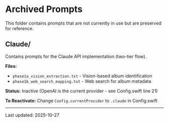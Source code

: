# Archived Prompts

This folder contains prompts that are not currently in use but are preserved for reference.

## Claude/
Contains prompts for the Claude API implementation (two-tier flow).

**Files:**
- `phase1a_vision_extraction.txt` - Vision-based album identification
- `phase1b_web_search_mapping.txt` - Web search for album metadata

**Status:** Inactive (OpenAI is the current provider - see Config.swift line 21)

**To Reactivate:** Change `Config.currentProvider` to `.claude` in Config.swift

---

Last updated: 2025-10-27
